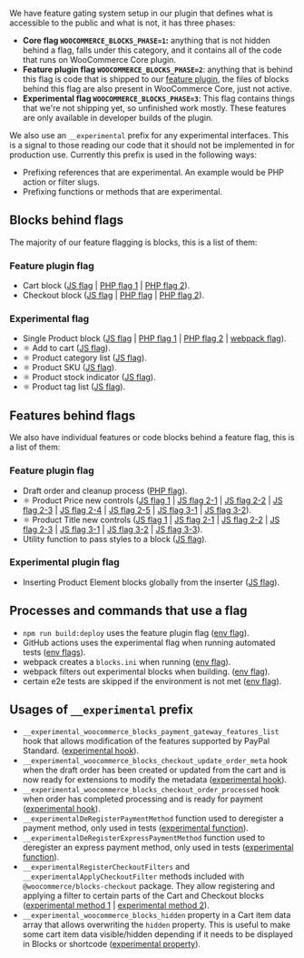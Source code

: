We have feature gating system setup in our plugin that defines what is accessible to the public and what is not, it has three phases:

*   **Core flag `WOOCOMMERCE_BLOCKS_PHASE=1`:** anything that is not hidden behind a flag, falls under this category, and it contains all of the code that runs on WooCommerce Core plugin.
*   **Feature plugin flag `WOOCOMMERCE_BLOCKS_PHASE=2`**: anything that is behind this flag is code that is shipped to our [feature plugin](https://wordpress.org/plugins/woo-gutenberg-products-block/), the files of blocks behind this flag are also present in WooCommerce Core, just not active.
*   **Experimental flag `WOOCOMMERCE_BLOCKS_PHASE=3`**: This flag contains things that we're not shipping yet, so unfinished work mostly. These features are only available in developer builds of the plugin.

We also use an `__experimental` prefix for any experimental interfaces. This is a signal to those reading our code that it should not be implemented in for production use. Currently this prefix is used in the following ways:

* Prefixing references that are experimental. An example would be PHP action or filter slugs.
* Prefixing functions or methods that are experimental.

## Blocks behind flags

The majority of our feature flagging is blocks, this is a list of them:

### Feature plugin flag

*   Cart block ([JS flag](https://github.com/woocommerce/woocommerce-gutenberg-products-block/blob/9b76ea7a1680e68cc20bfee01078e43ccfc996bd/assets/js/blocks/cart-checkout/cart/index.js#L53) | [PHP flag 1](https://github.com/woocommerce/woocommerce-gutenberg-products-block/blob/e167b2c99c68e8113b4e371fefdd6f9a356ed2e8/src/Library.php#L74-L77) | [PHP flag 2](https://github.com/woocommerce/woocommerce-gutenberg-products-block/blob/b3a9753d8b7dae18b36025d09fbff835b8365de0/src/Assets.php#L92-L95)).
*   Checkout block ([JS flag](https://github.com/woocommerce/woocommerce-gutenberg-products-block/blob/9b76ea7a1680e68cc20bfee01078e43ccfc996bd/assets/js/blocks/cart-checkout/checkout/index.js#L52) | [PHP flag](https://github.com/woocommerce/woocommerce-gutenberg-products-block/blob/e167b2c99c68e8113b4e371fefdd6f9a356ed2e8/src/Library.php#L74-L77) | [PHP flag 2](https://github.com/woocommerce/woocommerce-gutenberg-products-block/blob/b3a9753d8b7dae18b36025d09fbff835b8365de0/src/Assets.php#L92-L95)).

### Experimental flag

*   Single Product block ([JS flag](https://github.com/woocommerce/woocommerce-gutenberg-products-block/blob/9b76ea7a1680e68cc20bfee01078e43ccfc996bd/assets/js/blocks/single-product/index.js#L43) | [PHP flag 1](https://github.com/woocommerce/woocommerce-gutenberg-products-block/blob/e167b2c99c68e8113b4e371fefdd6f9a356ed2e8/src/Library.php#L79-L81) | [PHP flag 2](https://github.com/woocommerce/woocommerce-gutenberg-products-block/blob/b3a9753d8b7dae18b36025d09fbff835b8365de0/src/Assets.php#L88-L90) | [webpack flag](https://github.com/woocommerce/woocommerce-gutenberg-products-block/blob/b3a9753d8b7dae18b36025d09fbff835b8365de0/bin/webpack-entries.js#L48-L50)).
*   ⚛️ Add to cart ([JS flag](https://github.com/woocommerce/woocommerce-gutenberg-products-block/blob/b3a9753d8b7dae18b36025d09fbff835b8365de0/assets/js/atomic/blocks/product-elements/add-to-cart/index.js#L29-L32)).
*   ⚛️ Product category list ([JS flag](https://github.com/woocommerce/woocommerce-gutenberg-products-block/blob/b3a9753d8b7dae18b36025d09fbff835b8365de0/assets/js/atomic/blocks/product-elements/category-list/index.js#L29-L32)).
*   ⚛️ Product SKU ([JS flag](https://github.com/woocommerce/woocommerce-gutenberg-products-block/blob/b3a9753d8b7dae18b36025d09fbff835b8365de0/assets/js/atomic/blocks/product-elements/sku/index.js#L29-L33)).
*   ⚛️ Product stock indicator ([JS flag](https://github.com/woocommerce/woocommerce-gutenberg-products-block/blob/b3a9753d8b7dae18b36025d09fbff835b8365de0/assets/js/atomic/blocks/product-elements/stock-indicator/index.js#L29-L33)).
*   ⚛️ Product tag list ([JS flag](https://github.com/woocommerce/woocommerce-gutenberg-products-block/blob/b3a9753d8b7dae18b36025d09fbff835b8365de0/assets/js/atomic/blocks/product-elements/tag-list/index.js#L29-L33)).

## Features behind flags

We also have individual features or code blocks behind a feature flag, this is a list of them:

### Feature plugin flag

-   Draft order and cleanup process ([PHP flag](https://github.com/woocommerce/woocommerce-gutenberg-products-block/blob/e167b2c99c68e8113b4e371fefdd6f9a356ed2e8/src/Domain/Services/DraftOrders.php#L42-L51)).
-   ⚛️ Product Price new controls ([JS flag 1](https://github.com/woocommerce/woocommerce-gutenberg-products-block/blob/b3a9753d8b7dae18b36025d09fbff835b8365de0/assets/js/atomic/blocks/product-elements/price/attributes.js#L13-L44) | [JS flag 2-1](https://github.com/woocommerce/woocommerce-gutenberg-products-block/blob/8d2f0ad8ade2c7217769b431f93de76d6cfacf6e/assets/js/atomic/blocks/product-elements/price/block.js#L116) | [JS flag 2-2](https://github.com/woocommerce/woocommerce-gutenberg-products-block/blob/8d2f0ad8ade2c7217769b431f93de76d6cfacf6e/assets/js/atomic/blocks/product-elements/price/block.js#L114) | [JS flag 2-3](https://github.com/woocommerce/woocommerce-gutenberg-products-block/blob/8d2f0ad8ade2c7217769b431f93de76d6cfacf6e/assets/js/atomic/blocks/product-elements/price/block.js#L91) | [JS flag 2-4](https://github.com/woocommerce/woocommerce-gutenberg-products-block/blob/8d2f0ad8ade2c7217769b431f93de76d6cfacf6e/assets/js/atomic/blocks/product-elements/price/block.js#L95) | [JS flag 2-5](https://github.com/woocommerce/woocommerce-gutenberg-products-block/blob/8d2f0ad8ade2c7217769b431f93de76d6cfacf6e/assets/js/atomic/blocks/product-elements/price/block.js#L106) | [JS flag 3-1](https://github.com/woocommerce/woocommerce-gutenberg-products-block/blob/b3a9753d8b7dae18b36025d09fbff835b8365de0/assets/js/atomic/blocks/product-elements/price/edit.js#L59-L108) | [JS flag 3-2](https://github.com/woocommerce/woocommerce-gutenberg-products-block/blob/b3a9753d8b7dae18b36025d09fbff835b8365de0/assets/js/atomic/blocks/product-elements/price/edit.js#L114-L131)).
-   ⚛️ Product Title new controls ([JS flag 1](https://github.com/woocommerce/woocommerce-gutenberg-products-block/blob/b3a9753d8b7dae18b36025d09fbff835b8365de0/assets/js/atomic/blocks/product-elements/title/attributes.js#L21-L40) | [JS flag 2-1](https://github.com/woocommerce/woocommerce-gutenberg-products-block/blob/b3a9753d8b7dae18b36025d09fbff835b8365de0/assets/js/atomic/blocks/product-elements/title/block.js#L70-L72) | [JS flag 2-2](https://github.com/woocommerce/woocommerce-gutenberg-products-block/blob/b3a9753d8b7dae18b36025d09fbff835b8365de0/assets/js/atomic/blocks/product-elements/title/block.js#L94-L95) | [JS flag 2-3](https://github.com/woocommerce/woocommerce-gutenberg-products-block/blob/b3a9753d8b7dae18b36025d09fbff835b8365de0/assets/js/atomic/blocks/product-elements/title/block.js#L104) | [JS flag 3-1](https://github.com/woocommerce/woocommerce-gutenberg-products-block/blob/b3a9753d8b7dae18b36025d09fbff835b8365de0/assets/js/atomic/blocks/product-elements/title/edit.js#L47-L54) | [JS flag 3-2](https://github.com/woocommerce/woocommerce-gutenberg-products-block/blob/b3a9753d8b7dae18b36025d09fbff835b8365de0/assets/js/atomic/blocks/product-elements/title/edit.js#L77-L107) | [JS flag 3-3](https://github.com/woocommerce/woocommerce-gutenberg-products-block/blob/b3a9753d8b7dae18b36025d09fbff835b8365de0/assets/js/atomic/blocks/product-elements/title/edit.js#L116-L129)).
-   Utility function to pass styles to a block ([JS flag](https://github.com/woocommerce/woocommerce-gutenberg-products-block/blob/9ebddbc5d21eb3cc67fedddbccbd86453313eb64/assets/js/atomic/utils/block-styling.js#L6-L12)).

### Experimental plugin flag

-   Inserting Product Element blocks globally from the inserter ([JS flag](https://github.com/woocommerce/woocommerce-gutenberg-products-block/blob/b3a9753d8b7dae18b36025d09fbff835b8365de0/assets/js/atomic/blocks/product-elements/shared/config.js#L25-L27)).

## Processes and commands that use a flag

-   `npm run build:deploy` uses the feature plugin flag ([env flag](https://github.com/woocommerce/woocommerce-gutenberg-products-block/blob/c0de18ec0a798c072420c67a689e4cc4d3ac77c9/package.json#L28)).
-   GitHub actions uses the experimental flag when running automated tests ([env flags](https://github.com/woocommerce/woocommerce-gutenberg-products-block/blob/trunk/.github/workflows/php-js-e2e-tests.yml)).
-   webpack creates a `blocks.ini` when running ([env flag](https://github.com/woocommerce/woocommerce-gutenberg-products-block/blob/b3a9753d8b7dae18b36025d09fbff835b8365de0/bin/webpack-configs.js#L95-L102)).
-   webpack filters out experimental blocks when building. ([env flag](https://github.com/woocommerce/woocommerce-gutenberg-products-block/blob/b3a9753d8b7dae18b36025d09fbff835b8365de0/bin/webpack-entries.js#L61-L66)).
-   certain e2e tests are skipped if the environment is not met ([env flag](https://github.com/woocommerce/woocommerce-gutenberg-products-block/blob/50e7411aee51afb3fbfa8561e297085ee44e40c0/tests/e2e-tests/specs/backend/cart.test.js#L18)).

## Usages of `__experimental` prefix

-   `__experimental_woocommerce_blocks_payment_gateway_features_list` hook that allows modification of the features supported by PayPal Standard. ([experimental hook](https://github.com/woocommerce/woocommerce-gutenberg-products-block/blob/trunk/src/Payments/Integrations/PayPal.php#L86)).
-   `__experimental_woocommerce_blocks_checkout_update_order_meta` hook when the draft order has been created or updated from the cart and is now ready for extensions to modify the metadata ([experimental hook](https://github.com/woocommerce/woocommerce-gutenberg-products-block/pull/3686/files#diff-af2c90fa556cc086b780c8fad99b68373d87fd6007e6e2ff1b4c68ebe9ccb551R377-R393)).
-   `__experimental_woocommerce_blocks_checkout_order_processed` hook when order has completed processing and is ready for payment ([experimental hook](https://github.com/woocommerce/woocommerce-gutenberg-products-block/blob/accd1bbf402e043b9fc322f118ab614ba7437c92/src/StoreApi/Routes/Checkout.php#L237)).
-   `__experimentalDeRegisterPaymentMethod` function used to deregister a payment method, only used in tests ([experimental function](https://github.com/woocommerce/woocommerce-gutenberg-products-block/blob/b07883b8b76feeb439d655b255507b24fc59e091/assets/js/blocks-registry/payment-methods/registry.js#L70)).
-   `__experimentalDeRegisterExpressPaymentMethod` function used to deregister an express payment method, only used in tests ([experimental function](https://github.com/woocommerce/woocommerce-gutenberg-products-block/blob/b07883b8b76feeb439d655b255507b24fc59e091/assets/js/blocks-registry/payment-methods/registry.js#L74)).
-   `__experimentalRegisterCheckoutFilters` and `__experimentalApplyCheckoutFilter` methods included with `@woocommerce/blocks-checkout` package. They allow registering and applying a filter to certain parts of the Cart and Checkout blocks ([experimental method 1](https://github.com/woocommerce/woocommerce-gutenberg-products-block/blob/3e59ec9842464f783f6e087947e717fa0b0a7b1b/packages/checkout/registry/index.js#L2) | [experimental method 2](https://github.com/woocommerce/woocommerce-gutenberg-products-block/blob/3e59ec9842464f783f6e087947e717fa0b0a7b1b/packages/checkout/registry/index.js#L17)).
-   `__experimental_woocommerce_blocks_hidden` property in a Cart item data array that allows overwriting the `hidden` property. This is useful to make some cart item data visible/hidden depending if it needs to be displayed in Blocks or shortcode ([experimental property](https://github.com/woocommerce/woocommerce-gutenberg-products-block/blob/9c4288b0ee46960bdc2bf8ef351d05ac23073b0c/src/StoreApi/Schemas/CartItemSchema.php#L439-L441)).
